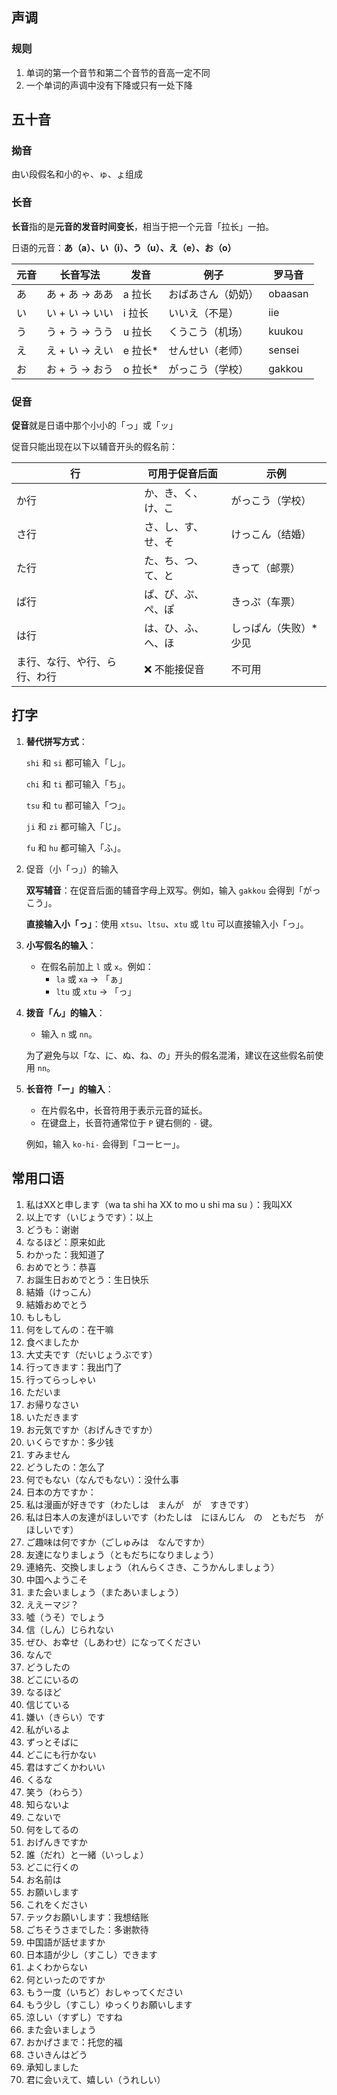 ## 声调

### 规则

1. 单词的第一个音节和第二个音节的音高一定不同
2. 一个单词的声调中没有下降或只有一处下降



## 五十音

### 拗音

由い段假名和小的ゃ、ゅ、ょ组成



### 长音

**长音**指的是**元音的发音时间变长**，相当于把一个元音「拉长」一拍。

日语的元音：**あ（a）、い（i）、う（u）、え（e）、お（o）**

| 元音 | 长音写法       | 发音    | 例子               | 罗马音  |
| ---- | -------------- | ------- | ------------------ | ------- |
| あ   | あ + あ → ああ | a 拉长  | おばあさん（奶奶） | obaasan |
| い   | い + い → いい | i 拉长  | いいえ（不是）     | iie     |
| う   | う + う → うう | u 拉长  | くうこう（机场）   | kuukou  |
| え   | え + い → えい | e 拉长* | せんせい（老师）   | sensei  |
| お   | お + う → おう | o 拉长* | がっこう（学校）   | gakkou  |



### 促音

**促音**就是日语中那个小小的「っ」或「ッ」

促音只能出现在以下以辅音开头的假名前：

| 行                           | 可用于促音后面     | 示例                  |
| ---------------------------- | ------------------ | --------------------- |
| か行                         | か、き、く、け、こ | がっこう（学校）      |
| さ行                         | さ、し、す、せ、そ | けっこん（结婚）      |
| た行                         | た、ち、つ、て、と | きって（邮票）        |
| ぱ行                         | ぱ、ぴ、ぷ、ぺ、ぽ | きっぷ（车票）        |
| は行                         | は、ひ、ふ、へ、ほ | しっぱん（失败）*少见 |
| ま行、な行、や行、ら行、わ行 | ❌ 不能接促音       | 不可用                |



## 打字

1. **替代拼写方式**：

   `shi` 和 `si` 都可输入「し」。

   `chi` 和 `ti` 都可输入「ち」。

   `tsu` 和 `tu` 都可输入「つ」。

   `ji` 和 `zi` 都可输入「じ」。

   `fu` 和 `hu` 都可输入「ふ」。

2. 促音（小「っ」）的输入

   **双写辅音**：在促音后面的辅音字母上双写。例如，输入 `gakkou` 会得到「がっこう」。

   **直接输入小「っ」**：使用 `xtsu`、`ltsu`、`xtu` 或 `ltu` 可以直接输入小「っ」。

3. **小写假名的输入**：

   - 在假名前加上 `l` 或 `x`。例如：
     - `la` 或 `xa` → 「ぁ」
     - `ltu` 或 `xtu` → 「っ」

4. **拨音「ん」的输入**：

   - 输入 `n` 或 `nn`。

   为了避免与以「な、に、ぬ、ね、の」开头的假名混淆，建议在这些假名前使用 `nn`。

5. **长音符「ー」的输入**：

   - 在片假名中，长音符用于表示元音的延长。
   - 在键盘上，长音符通常位于 `P` 键右侧的 `-` 键。

   例如，输入 `ko-hi-` 会得到「コーヒー」。



## 常用口语

1. 私はXXと申します（wa ta shi ha XX to mo u shi ma su ）：我叫XX
2. 以上です（いじょうです）：以上
3. どうも：谢谢
4. なるほど：原来如此
5. わかった：我知道了
6. おめでとう：恭喜　
7. お誕生日おめでとう：生日快乐
8. 結婚（けっこん）
9. 結婚おめでとう
10. もしもし
11. 何をしてんの：在干嘛
12. 食べましたか
13. 大丈夫です（だいじょうぶです）
14. 行ってきます：我出门了
15. 行ってらっしゃい
16. ただいま
17. お帰りなさい
18. いただきます
19. お元気ですか（おげんきですか）
20. いくらですか：多少钱
21. すみません
22. どうしたの：怎么了
23. 何でもない（なんでもない）：没什么事
24. 日本の方ですか：
25. 私は漫画が好きです（わたしは　まんが　が　すきです）
26. 私は日本人の友達がほしいです（わたしは　にほんじん　の　ともだち　が　ほしいです）
27. ご趣味は何ですか（ごしゅみは　なんですか）
28. 友達になりましょう（ともだちになりましょう）
29. 連絡先、交換しましょう（れんらくさき、こうかんしましょう）
30. 中国へようこそ
31. また会いましょう（またあいましょう）
32. ええーマジ？
33. 噓（うそ）でしょう
34. 信（しん）じられない
35. ぜひ、お幸せ（しあわせ）になってください
36. なんで
37. どうしたの
38. どこにいるの
39. なるほど
40. 信じている
41. 嫌い（きらい）です
42. 私がいるよ
43. ずっとそばに
44. どこにも行かない
45. 君はすごくかわいい
46. くるな
47. 笑う（わらう）
48. 知らないよ
49. こないで
50. 何をしてるの
51. おげんきですか
52. 誰（だれ）と一緒（いっしょ）
53. どこに行くの
54. お名前は
55. お願いします
56. これをください
57. テックお願いします：我想结账
58. ごちそうさまでした：多谢款待
59. 中国語が話せますか
60. 日本語が少し（すこし）できます
61. よくわからない
62. 何といったのですか
63. もう一度（いちど）おしゃってください
64. もう少し（すこし）ゆっくりお願いします
65. 涼しい（すずし）ですね
66. また会いましょう
67. おかげさまで：托您的福
68. さいきんはどう
69. 承知しました
70. 君に会いえて、嬉しい（うれしい）

































